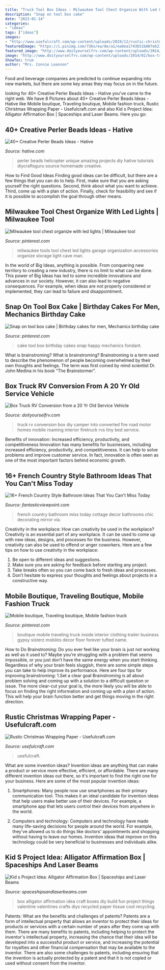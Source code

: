 ```yaml
---
title: "Truck Tool Box Ideas : Milwaukee Tool Chest Organize With Led Lights"
description: "Snap on tool box cake"
date: "2023-01-14"
categories:
- "ideas"
tags: ["ideas"]
images:
- "http://www.usefulcraft.com/wp-content/uploads/2019/12/rustic-christmas-wrapping-paper-4.jpg"
featuredImage: "https://i.pinimg.com/736x/ea/8e/a1/ea8ea1743b51b807eb239a5b1d7fe3da--milwaukee-tools-man-cave.jpg"
featured_image: "http://www.doityourselfrv.com/wp-content/uploads/2014/02/box-truck-rv-conversion-2.jpg"
image: "http://www.doityourselfrv.com/wp-content/uploads/2014/02/box-truck-rv-conversion-2.jpg"
ShowToc: true
author: "Mrs. Connie Leannon"
---
```



Food and beverage companies are predicted to continue expanding into new markets, but there are some key areas they may focus on in the future.

	

		
looking for 40+ Creative Perler Beads Ideas - Hative you've came to the right web. We have 8 Pictures about 40+ Creative Perler Beads Ideas - Hative like Mobile boutique, Traveling boutique, Mobile fashion truck, Rustic Christmas Wrapping Paper - Usefulcraft.com and also Kid s Project Idea: Alligator Affirmation Box | Spaceships and Laser Beams. Here you go:
		
    
## 40+ Creative Perler Beads Ideas - Hative

<img loading=lazy src="https://hative.com/wp-content/uploads/2014/04/perler-beads-ideas/35-homemade-helicopter.jpg" onerror="this.onerror=null;this.src='https://tse3.mm.bing.net/th?id=OIP.5iX56gRnguWhwgs0anGFAQHaEp&amp;pid=15.1';" alt="40+ Creative Perler Beads Ideas - Hative">

_Source: hative.com_

>perler beads helicopter unique amazing projects diy hative tutorials diycraftsguru source homemade creative. 

	

How to Find Good Ideas
Finding good ideas can be difficult, but there are a few things that you can do to help. First, make sure that you are asking yourself the right questions. Second, think about what you want to achieve. Third, come up with a plan of action. Finally, check for feasibility and see if it is possible to accomplish the goal through other means.

    
## Milwaukee Tool Chest Organize With Led Lights | Milwaukee Tool

<img loading=lazy src="https://i.pinimg.com/736x/ea/8e/a1/ea8ea1743b51b807eb239a5b1d7fe3da--milwaukee-tools-man-cave.jpg" onerror="this.onerror=null;this.src='https://tse3.mm.bing.net/th?id=OIP.rRkJYska1nZc_qf8B-lIigHaNK&amp;pid=15.1';" alt="Milwaukee tool chest organize with led lights | Milwaukee tool">

_Source: pinterest.com_

>milwaukee tools tool chest led lights garage organization accessories organize storage light cave man. 

	

In the world of Big Ideas, anything is possible. From conquering new territory to creating a new industry, there is no limit to what can be done. This power of Big Ideas has led to some incredible innovations and advances in our society. However, it can also lead to negative consequences. For example, when ideas are not properly considered or implemented, they can lead to failure and disappointment.

    
## Snap On Tool Box Cake | Birthday Cakes For Men, Mechanics Birthday Cake

<img loading=lazy src="https://i.pinimg.com/736x/2b/56/23/2b5623e6033dc2a4c2f371755cde259d--tool-box-cake.jpg" onerror="this.onerror=null;this.src='https://tse1.mm.bing.net/th?id=OIP.SI9yrf_YOpPRxQyqIF5ajgHaJ3&amp;pid=15.1';" alt="Snap on tool box cake | Birthday cakes for men, Mechanics birthday cake">

_Source: pinterest.com_

>cake tool box birthday cakes snap happy mechanics fondant. 

	

What is brainstroming?
What is brainstroming? Brainstroming is a term used to describe the phenomenon of people becoming overwhelmed by their own thoughts and feelings. The term was first coined by mind scientist Dr. John Medina in his book “The Brainstormer”.

    
## Box Truck RV Conversion From A 20 Yr Old Service Vehicle

<img loading=lazy src="http://www.doityourselfrv.com/wp-content/uploads/2014/02/box-truck-rv-conversion-2.jpg" onerror="this.onerror=null;this.src='https://tse4.mm.bing.net/th?id=OIP.VXl19kC25gPwyJ-8B7fBoAHaFj&amp;pid=15.1';" alt="Box Truck RV Conversion from a 20 Yr Old Service Vehicle">

_Source: doityourselfrv.com_

>truck rv conversion box diy camper into converted fire road motor homes mobile roaming interior firetruck rvs tiny bed service. 

	

Benefits of innovation: Increased efficiency, productivity, and competitiveness
Innovation has many benefits for businesses, including increased efficiency, productivity, and competitiveness. It can help to solve problems and improve customer service. In fact, innovation is often seen as one of the most important factors behind economic growth.

    
## 16+ French Country Style Bathroom Ideas That You Can&#039;t Miss Today

<img loading=lazy src="http://www.fantasticviewpoint.com/wp-content/uploads/2016/07/Small-Country-Bathroom-Ideas-Home-Decor-French-Country-Bathroom-634x951.jpg" onerror="this.onerror=null;this.src='https://tse4.mm.bing.net/th?id=OIP.cwBdTcSjC6yAF1ZEwgvFvAHaLH&amp;pid=15.1';" alt="16+ French Country Style Bathroom Ideas That You Can&#039;t Miss Today">

_Source: fantasticviewpoint.com_

>french country bathroom miss today cottage decor bathrooms chic decorating mirror via. 

	

Creativity in the workplace: How can creativity be used in the workplace?
Creativity is an essential part of any workplace. It can be used to come up with new ideas, designs, and processes for the business. However, creativity can also be used to offend or anger coworkers. Here are a few tips on how to use creativity in the workplace: 
1. Be open to different ideas and suggestions.
2. Make sure you are asking for feedback before starting any project. 
3. Take breaks often so you can come back to fresh ideas and processes. 
4. Don’t hesitate to express your thoughts and feelings about projects in a constructive way.

    
## Mobile Boutique, Traveling Boutique, Mobile Fashion Truck

<img loading=lazy src="https://i.pinimg.com/736x/31/e0/cb/31e0cb71cc40d7f7e88c6dc367b22920--trailer-plans-mobile-boutique.jpg" onerror="this.onerror=null;this.src='https://tse3.mm.bing.net/th?id=OIP.qJOEBUBO3HOZrAJGiruJpQHaJ3&amp;pid=15.1';" alt="Mobile boutique, Traveling boutique, Mobile fashion truck">

_Source: pinterest.com_

>boutique mobile traveling truck inside interior clothing trailer business gypsy sisterz mobiles decor floor forever tufted name. 

	

How to Do Brainstroming:
Do you ever feel like your brain is just not working as well as it used to? Maybe you’re struggling with a problem that seems impossible, or you just don’t have the same energy when you start thinking. Regardless of why your brain feels sluggish, there are some simple steps you can take to help improve its performance. Here are four tips for improving brainstroming: 
1.Set a clear goal
Brainstroming is all about problem solving and coming up with a solution to a difficult question or issue. The more clear-cut your goal is, the more likely you will be able to focus on finding the right information and coming up with a plan of action. This will help your brain function better and get things moving in the right direction. 

    
## Rustic Christmas Wrapping Paper - Usefulcraft.com

<img loading=lazy src="http://www.usefulcraft.com/wp-content/uploads/2019/12/rustic-christmas-wrapping-paper-4.jpg" onerror="this.onerror=null;this.src='https://tse2.mm.bing.net/th?id=OIP.09qwOzzNejcvZ5YyfT5wBAHaLH&amp;pid=15.1';" alt="Rustic Christmas Wrapping Paper - Usefulcraft.com">

_Source: usefulcraft.com_

>usefulcraft. 

	

What are some invention ideas?
Invention ideas are anything that can make a product or service more effective, efficient, or affordable. There are many different invention ideas out there, so it's important to find the right one for your business. Here are some of the most popular invention ideas:
1. Smartphones: Many people now use smartphones as their primary communication tool. This makes it an ideal candidate for invention ideas that help users make better use of their devices. For example, a smartphone app that lets users control their devices from anywhere in the world.

2. Computers and technology: Computers and technology have made many life-saving decisions for people around the world. For example, they've allowed us to do things like doctors' appointments and shopping without having to leave our homes. Invention ideas that improve on this technology could be very beneficial to businesses and individuals alike.


    
## Kid S Project Idea: Alligator Affirmation Box | Spaceships And Laser Beams

<img loading=lazy src="http://spaceshipsandlaserbeams.com/wp-content/uploads/2015/09/kids-alligator-affirmation-box-craft.jpg" onerror="this.onerror=null;this.src='https://tse3.mm.bing.net/th?id=OIP.3QWGkmm0KaPjNM9VzGN3aQHaLD&amp;pid=15.1';" alt="Kid s Project Idea: Alligator Affirmation Box | Spaceships and Laser Beams">

_Source: spaceshipsandlaserbeams.com_

>box alligator affirmation idea craft boxes diy build fun project things valentine valentines crafts diys recycled paper tissue cool recycling. 

	

Patents: What are the benefits and challenges of patents?
Patents are a form of intellectual property that allows an inventor to protect their ideas for products or services with a certain number of years after they come up with them. There are many benefits to patents, including helping to protect the inventor's intellectual property, increasing the chance that their idea will be developed into a successful product or service, and increasing the potential for royalties and other financial compensation that may be available to the inventor. There are also some challenges to patents, including ensuring that the invention is actually protected by a patent and that it is not copied or used without consent from the inventor.


